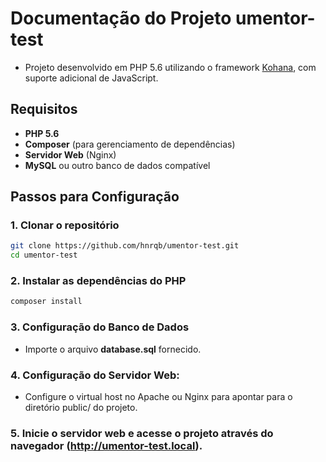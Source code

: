 # Documentação do Projeto umentor-test
- Projeto desenvolvido em PHP 5.6 utilizando o framework [Kohana](https://kohana.top/3.4/guide/kohana), com suporte adicional de JavaScript.

## Requisitos

- **PHP 5.6**
- **Composer** (para gerenciamento de dependências)
- **Servidor Web** (Nginx)
- **MySQL** ou outro banco de dados compatível

## Passos para Configuração

### 1. Clonar o repositório

```bash
git clone https://github.com/hnrqb/umentor-test.git
cd umentor-test
```

### 2. Instalar as dependências do PHP
``` bash
composer install
```

### 3. Configuração do Banco de Dados
- Importe o arquivo **database.sql** fornecido.

### 4. Configuração do Servidor Web:
- Configure o virtual host no Apache ou Nginx para apontar para o diretório public/ do projeto.

### 5. Inicie o servidor web e acesse o projeto através do navegador (http://umentor-test.local).

 



